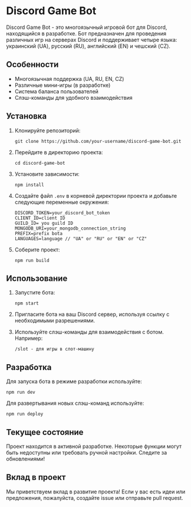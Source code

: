 
# Discord Game Bot

Discord Game Bot - это многоязычный игровой бот для Discord, находящийся в разработке. Бот предназначен для проведения различных игр на серверах Discord и поддерживает четыре языка: украинский (UA), русский (RU), английский (EN) и чешский (CZ).

## Особенности

- Многоязычная поддержка (UA, RU, EN, CZ)
- Различные мини-игры (в разработке)
- Система баланса пользователей
- Слэш-команды для удобного взаимодействия

## Установка

1. Клонируйте репозиторий:
   ```
   git clone https://github.com/your-username/discord-game-bot.git
   ```

2. Перейдите в директорию проекта:
   ```
   cd discord-game-bot
   ```

3. Установите зависимости:
   ```
   npm install
   ```

4. Создайте файл `.env` в корневой директории проекта и добавьте следующие переменные окружения:
   ```
   DISCORD_TOKEN=your_discord_bot_token
   CLIENT_ID=client ID
   GUILD_ID= you guild ID
   MONGODB_URI=your_mongodb_connection_string
   PREFIX=prefix bota
   LANGUAGES=language // "UA" or "RU" or "EN" or "CZ"
   ```

5. Соберите проект:
   ```
   npm run build
   ```

## Использование

1. Запустите бота:
   ```
   npm start
   ```

2. Пригласите бота на ваш Discord сервер, используя ссылку с необходимыми разрешениями.

3. Используйте слэш-команды для взаимодействия с ботом. Например:
   ```
   /slot - для игры в слот-машину
   ```

## Разработка

Для запуска бота в режиме разработки используйте:
```
npm run dev
```

Для развертывания новых слэш-команд используйте:
```
npm run deploy
```

## Текущее состояние

Проект находится в активной разработке. Некоторые функции могут быть недоступны или требовать ручной настройки. Следите за обновлениями!

## Вклад в проект

Мы приветствуем вклад в развитие проекта! Если у вас есть идеи или предложения, пожалуйста, создайте issue или отправьте pull request.
